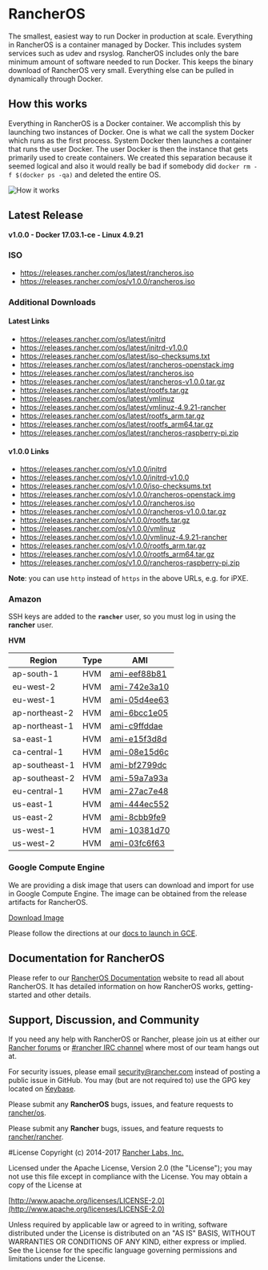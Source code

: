 # RancherOS

The smallest, easiest way to run Docker in production at scale.  Everything in RancherOS is a container managed by Docker.  This includes system services such as udev and rsyslog.  RancherOS includes only the bare minimum amount of software needed to run Docker.  This keeps the binary download of RancherOS very small.  Everything else can be pulled in dynamically through Docker.

## How this works

Everything in RancherOS is a Docker container.  We accomplish this by launching two instances of
Docker.  One is what we call the system Docker which runs as the first process.  System Docker then launches
a container that runs the user Docker.  The user Docker is then the instance that gets primarily
used to create containers.  We created this separation because it seemed logical and also
it would really be bad if somebody did `docker rm -f $(docker ps -qa)` and deleted the entire OS.

![How it works](docs/rancheros.png "How it works")

## Latest Release

**v1.0.0 - Docker 17.03.1-ce - Linux 4.9.21**

### ISO

- https://releases.rancher.com/os/latest/rancheros.iso
- https://releases.rancher.com/os/v1.0.0/rancheros.iso

### Additional Downloads

#### Latest Links

* https://releases.rancher.com/os/latest/initrd
* https://releases.rancher.com/os/latest/initrd-v1.0.0
* https://releases.rancher.com/os/latest/iso-checksums.txt
* https://releases.rancher.com/os/latest/rancheros-openstack.img
* https://releases.rancher.com/os/latest/rancheros.iso
* https://releases.rancher.com/os/latest/rancheros-v1.0.0.tar.gz
* https://releases.rancher.com/os/latest/rootfs.tar.gz
* https://releases.rancher.com/os/latest/vmlinuz
* https://releases.rancher.com/os/latest/vmlinuz-4.9.21-rancher
* https://releases.rancher.com/os/latest/rootfs_arm.tar.gz
* https://releases.rancher.com/os/latest/rootfs_arm64.tar.gz
* https://releases.rancher.com/os/latest/rancheros-raspberry-pi.zip

#### v1.0.0 Links

* https://releases.rancher.com/os/v1.0.0/initrd
* https://releases.rancher.com/os/v1.0.0/initrd-v1.0.0
* https://releases.rancher.com/os/v1.0.0/iso-checksums.txt
* https://releases.rancher.com/os/v1.0.0/rancheros-openstack.img
* https://releases.rancher.com/os/v1.0.0/rancheros.iso
* https://releases.rancher.com/os/v1.0.0/rancheros-v1.0.0.tar.gz
* https://releases.rancher.com/os/v1.0.0/rootfs.tar.gz
* https://releases.rancher.com/os/v1.0.0/vmlinuz
* https://releases.rancher.com/os/v1.0.0/vmlinuz-4.9.21-rancher
* https://releases.rancher.com/os/v1.0.0/rootfs_arm.tar.gz
* https://releases.rancher.com/os/v1.0.0/rootfs_arm64.tar.gz
* https://releases.rancher.com/os/v1.0.0/rancheros-raspberry-pi.zip

**Note**: you can use `http` instead of `https` in the above URLs, e.g. for iPXE.

### Amazon

SSH keys are added to the **`rancher`** user, so you must log in using the **rancher** user.

**HVM**

Region | Type | AMI |
-------|------|------
ap-south-1 | HVM | [ami-eef88b81](https://ap-south-1.console.aws.amazon.com/ec2/home?region=ap-south-1#launchInstanceWizard:ami=ami-eef88b81)
eu-west-2 | HVM | [ami-742e3a10](https://eu-west-2.console.aws.amazon.com/ec2/home?region=eu-west-2#launchInstanceWizard:ami=ami-742e3a10)
eu-west-1 | HVM | [ami-05d4ee63](https://eu-west-1.console.aws.amazon.com/ec2/home?region=eu-west-1#launchInstanceWizard:ami=ami-05d4ee63)
ap-northeast-2 | HVM | [ami-6bcc1e05](https://ap-northeast-2.console.aws.amazon.com/ec2/home?region=ap-northeast-2#launchInstanceWizard:ami=ami-6bcc1e05)
ap-northeast-1 | HVM | [ami-c9ffddae](https://ap-northeast-1.console.aws.amazon.com/ec2/home?region=ap-northeast-1#launchInstanceWizard:ami=ami-c9ffddae)
sa-east-1 | HVM | [ami-e15f3d8d](https://sa-east-1.console.aws.amazon.com/ec2/home?region=sa-east-1#launchInstanceWizard:ami=ami-e15f3d8d)
ca-central-1 | HVM | [ami-08e15d6c](https://ca-central-1.console.aws.amazon.com/ec2/home?region=ca-central-1#launchInstanceWizard:ami=ami-08e15d6c)
ap-southeast-1 | HVM | [ami-bf2799dc](https://ap-southeast-1.console.aws.amazon.com/ec2/home?region=ap-southeast-1#launchInstanceWizard:ami=ami-bf2799dc)
ap-southeast-2 | HVM | [ami-59a7a93a](https://ap-southeast-2.console.aws.amazon.com/ec2/home?region=ap-southeast-2#launchInstanceWizard:ami=ami-59a7a93a)
eu-central-1 | HVM | [ami-27ac7e48](https://eu-central-1.console.aws.amazon.com/ec2/home?region=eu-central-1#launchInstanceWizard:ami=ami-27ac7e48)
us-east-1 | HVM | [ami-444ec552](https://us-east-1.console.aws.amazon.com/ec2/home?region=us-east-1#launchInstanceWizard:ami=ami-444ec552)
us-east-2 | HVM | [ami-8cbb9fe9](https://us-east-2.console.aws.amazon.com/ec2/home?region=us-east-2#launchInstanceWizard:ami=ami-8cbb9fe9)
us-west-1 | HVM | [ami-10381d70](https://us-west-1.console.aws.amazon.com/ec2/home?region=us-west-1#launchInstanceWizard:ami=ami-10381d70)
us-west-2 | HVM | [ami-03fc6f63](https://us-west-2.console.aws.amazon.com/ec2/home?region=us-west-2#launchInstanceWizard:ami=ami-03fc6f63)

### Google Compute Engine

We are providing a disk image that users can download and import for use in Google Compute Engine. The image can be obtained from the release artifacts for RancherOS.

[Download Image](https://github.com/rancher/os/releases/download/v1.0.0/rancheros-v1.0.0.tar.gz)

Please follow the directions at our [docs to launch in GCE](http://docs.rancher.com/os/running-rancheros/cloud/gce/).

## Documentation for RancherOS

Please refer to our [RancherOS Documentation](http://docs.rancher.com/os/) website to read all about RancherOS. It has detailed information on how RancherOS works, getting-started and other details.

## Support, Discussion, and Community
If you need any help with RancherOS or Rancher, please join us at either our [Rancher forums](http://forums.rancher.com) or [#rancher IRC channel](http://webchat.freenode.net/?channels=rancher) where most of our team hangs out at.

For security issues, please email security@rancher.com instead of posting a public issue in GitHub.  You may (but are not required to) use the GPG key located on [Keybase](https://keybase.io/rancher).


Please submit any **RancherOS** bugs, issues, and feature requests to [rancher/os](//github.com/rancher/os/issues).

Please submit any **Rancher** bugs, issues, and feature requests to [rancher/rancher](//github.com/rancher/rancher/issues).

#License
Copyright (c) 2014-2017 [Rancher Labs, Inc.](http://rancher.com)

Licensed under the Apache License, Version 2.0 (the "License");
you may not use this file except in compliance with the License.
You may obtain a copy of the License at

[http://www.apache.org/licenses/LICENSE-2.0](http://www.apache.org/licenses/LICENSE-2.0)

Unless required by applicable law or agreed to in writing, software
distributed under the License is distributed on an "AS IS" BASIS,
WITHOUT WARRANTIES OR CONDITIONS OF ANY KIND, either express or implied.
See the License for the specific language governing permissions and
limitations under the License.
